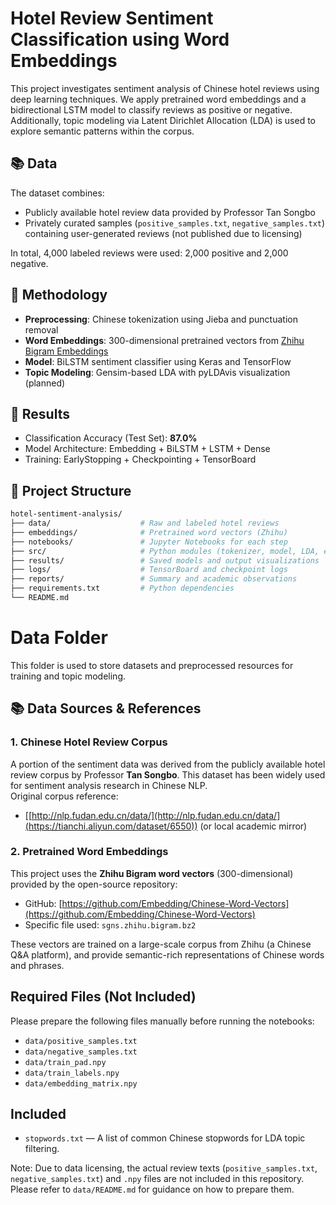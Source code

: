 # Hotel Review Sentiment Classification using Word Embeddings

This project investigates sentiment analysis of Chinese hotel reviews using deep learning techniques. We apply pretrained word embeddings and a bidirectional LSTM model to classify reviews as positive or negative. Additionally, topic modeling via Latent Dirichlet Allocation (LDA) is used to explore semantic patterns within the corpus.

## 📚 Data

The dataset combines:
- Publicly available hotel review data provided by Professor Tan Songbo
- Privately curated samples (`positive_samples.txt`, `negative_samples.txt`) containing user-generated reviews (not published due to licensing)

In total, 4,000 labeled reviews were used: 2,000 positive and 2,000 negative.

## 🧠 Methodology

- **Preprocessing**: Chinese tokenization using Jieba and punctuation removal
- **Word Embeddings**: 300-dimensional pretrained vectors from [Zhihu Bigram Embeddings](https://github.com/Embedding/Chinese-Word-Vectors)
- **Model**: BiLSTM sentiment classifier using Keras and TensorFlow
- **Topic Modeling**: Gensim-based LDA with pyLDAvis visualization (planned)

## 🧪 Results

- Classification Accuracy (Test Set): **87.0%**
- Model Architecture: Embedding + BiLSTM + LSTM + Dense
- Training: EarlyStopping + Checkpointing + TensorBoard

## 📁 Project Structure

```bash
hotel-sentiment-analysis/
├── data/                    # Raw and labeled hotel reviews
├── embeddings/              # Pretrained word vectors (Zhihu)
├── notebooks/               # Jupyter Notebooks for each step
├── src/                     # Python modules (tokenizer, model, LDA, etc.)
├── results/                 # Saved models and output visualizations
├── logs/                    # TensorBoard and checkpoint logs
├── reports/                 # Summary and academic observations
├── requirements.txt         # Python dependencies
└── README.md

```

# Data Folder

This folder is used to store datasets and preprocessed resources for training and topic modeling.

## 📚 Data Sources & References

### 1. Chinese Hotel Review Corpus
A portion of the sentiment data was derived from the publicly available hotel review corpus by Professor **Tan Songbo**. This dataset has been widely used for sentiment analysis research in Chinese NLP.  
Original corpus reference:
- [[http://nlp.fudan.edu.cn/data/](http://nlp.fudan.edu.cn/data/](https://tianchi.aliyun.com/dataset/6550)) (or local academic mirror)

### 2. Pretrained Word Embeddings
This project uses the **Zhihu Bigram word vectors** (300-dimensional) provided by the open-source repository:

- GitHub: [https://github.com/Embedding/Chinese-Word-Vectors](https://github.com/Embedding/Chinese-Word-Vectors)
- Specific file used: `sgns.zhihu.bigram.bz2`

These vectors are trained on a large-scale corpus from Zhihu (a Chinese Q&A platform), and provide semantic-rich representations of Chinese words and phrases.


## Required Files (Not Included)

Please prepare the following files manually before running the notebooks:

- `data/positive_samples.txt`
- `data/negative_samples.txt`
- `data/train_pad.npy`
- `data/train_labels.npy`
- `data/embedding_matrix.npy`

## Included

- `stopwords.txt` — A list of common Chinese stopwords for LDA topic filtering.



Note: Due to data licensing, the actual review texts (`positive_samples.txt`, `negative_samples.txt`) and `.npy` files are not included in this repository. Please refer to `data/README.md` for guidance on how to prepare them.
